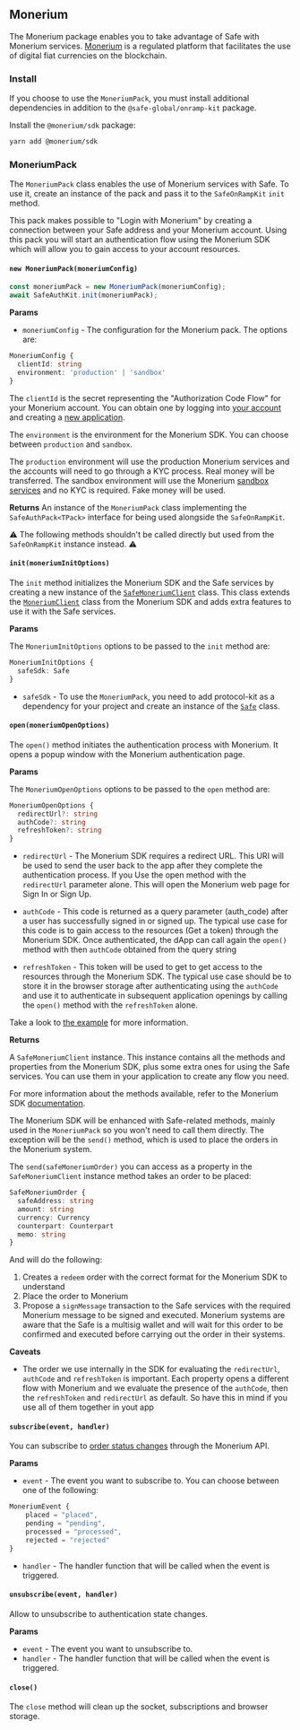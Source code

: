 ## Monerium

The Monerium package enables you to take advantage of Safe with Monerium services. [Monerium](https://monerium.com) is a regulated platform that facilitates the use of digital fiat currencies on the blockchain.

### Install

If you choose to use the `MoneriumPack`, you must install additional dependencies in addition to the `@safe-global/onramp-kit` package.

Install the `@monerium/sdk` package:

```bash
yarn add @monerium/sdk
```

### MoneriumPack

The `MoneriumPack` class enables the use of Monerium services with Safe. To use it, create an instance of the pack and pass it to the `SafeOnRampKit` `init` method.

This pack makes possible to "Login with Monerium" by creating a connection between your Safe address and your Monerium account. Using this pack you will start an authentication flow using the Monerium SDK which will allow you to gain access to your account resources.

#### `new MoneriumPack(moneriumConfig)`

```typescript
const moneriumPack = new MoneriumPack(moneriumConfig);
await SafeAuthKit.init(moneriumPack);
```

**Params**

- `moneriumConfig` - The configuration for the Monerium pack. The options are:

```typescript
MoneriumConfig {
  clientId: string
  environment: 'production' | 'sandbox'
}
```

The `clientId` is the secret representing the "Authorization Code Flow" for your Monerium account. You can obtain one by logging into [your account](https://monerium.dev) and creating a [new application](https://monerium.dev/docs/getting-started/create-app).

The `environment` is the environment for the Monerium SDK. You can choose between `production` and `sandbox`.

The `production` environment will use the production Monerium services and the accounts will need to go through a KYC process. Real money will be transferred. The sandbox environment will use the Monerium [sandbox services](https://sandbox.monerium.dev) and no KYC is required. Fake money will be used.

**Returns**
An instance of the `MoneriumPack` class implementing the `SafeAuthPack<TPack>` interface for being used alongside the `SafeOnRampKit`.

⚠️ The following methods shouldn't be called directly but used from the `SafeOnRampKit` instance instead. ⚠️

#### `init(moneriumInitOptions)`

The `init` method initializes the Monerium SDK and the Safe services by creating a new instance of the [`SafeMoneriumClient`](https://github.com/safe-global/safe-core-sdk/blob/main/packages/onramp-kit/src/packs/monerium/SafeMoneriumClient.ts) class. This class extends the [`MoneriumClient`](https://github.com/monerium/sdk/blob/main/src/client.ts) class from the Monerium SDK and adds extra features to use it with the Safe services.

**Params**

The `MoneriumInitOptions` options to be passed to the `init` method are:

```typescript
MoneriumInitOptions {
  safeSdk: Safe
}
```

- `safeSdk` - To use the `MoneriumPack`, you need to add protocol-kit as a dependency for your project and create an instance of the [`Safe`](https://github.com/safe-global/safe-core-sdk/blob/main/packages/protocol-kit/src/Safe.ts) class.

#### `open(moneriumOpenOptions)`

The `open()` method initiates the authentication process with Monerium. It opens a popup window with the Monerium authentication page.

**Params**

The `MoneriumOpenOptions` options to be passed to the `open` method are:

```typescript
MoneriumOpenOptions {
  redirectUrl?: string
  authCode?: string
  refreshToken?: string
}
```

- `redirectUrl` - The Monerium SDK requires a redirect URL. This URI will be used to send the user back to the app after they complete the authentication process.
  If you Use the open method with the `redirectUrl` parameter alone. This will open the Monerium web page for Sign In or Sign Up.

- `authCode` - This code is returned as a query parameter (auth_code) after a user has successfully signed in or signed up. The typical use case for this code is to gain access to the resources (Get a token) through the Monerium SDK. Once authenticated, the dApp can call again the `open()` method with then `authCode` obtained from the query string

- `refreshToken` - This token will be used to get to get access to the resources through the Monerium SDK. The typical use case should be to store it in the browser storage after authenticating using the `authCode` and use it to authenticate in subsequent application openings by calling the `open()` method with the `refreshToken` alone.

Take a look to [the example](https://github.com/safe-global/safe-core-sdk/blob/main/packages/onramp-kit/example/client) for more information.

**Returns**

A `SafeMoneriumClient` instance. This instance contains all the methods and properties from the Monerium SDK, plus some extra ones for using the Safe services. You can use them in your application to create any flow you need.

For more information about the methods available, refer to the Monerium SDK [documentation](https://monerium.github.io/sdk/).

The Monerium SDK will be enhanced with Safe-related methods, mainly used in the `MoneriumPack` so you won't need to call them directly. The exception will be the `send()` method, which is used to place the orders in the Monerium system.

The `send(safeMoneriumOrder)` you can access as a property in the `SafeMoneriumClient` instance method takes an order to be placed:

```typescript
SafeMoneriumOrder {
  safeAddress: string
  amount: string
  currency: Currency
  counterpart: Counterpart
  memo: string
}
```

And will do the following:

1. Creates a `redeem` order with the correct format for the Monerium SDK to understand
2. Place the order to Monerium
3. Propose a `signMessage` transaction to the Safe services with the required Monerium message to be signed and executed. Monerium systems are aware that the Safe is a multisig wallet and will wait for this order to be confirmed and executed before carrying out the order in their systems.

**Caveats**

- The order we use internally in the SDK for evaluating the `redirectUrl`, `authCode` and `refreshToken` is important. Each property opens a different flow with Monerium and we evaluate the presence of the `authCode`, then the `refreshToken` and `redirectUrl` as default. So have this in mind if you use all of them together in yout app

#### `subscribe(event, handler)`

You can subscribe to [order status changes](https://monerium.dev/api-docs#operation/profile-orders-notifications) through the Monerium API.

**Params**

- `event` - The event you want to subscribe to. You can choose between one of the following:

```typescript
MoneriumEvent {
	placed = "placed",
	pending = "pending",
	processed = "processed",
	rejected = "rejected"
}
```

- `handler` - The handler function that will be called when the event is triggered.

#### `unsubscribe(event, handler)`

Allow to unsubscribe to authentication state changes.

**Params**

- `event` - The event you want to unsubscribe to.
- `handler` - The handler function that will be called when the event is triggered.

#### `close()`

The `close` method will clean up the socket, subscriptions and browser storage.
